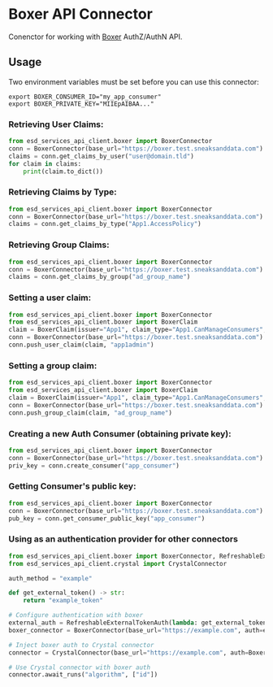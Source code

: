# Boxer API Connector

Conenctor for working with [Boxer](https://github.com/SneaksAndData/boxer) AuthZ/AuthN API. 

## Usage

Two environment variables must be set before you can use this connector:

```shell
export BOXER_CONSUMER_ID="my_app_consumer"
export BOXER_PRIVATE_KEY="MIIEpAIBAA..."
```

### Retrieving User Claims:

```python
from esd_services_api_client.boxer import BoxerConnector
conn = BoxerConnector(base_url="https://boxer.test.sneaksanddata.com")
claims = conn.get_claims_by_user("user@domain.tld")
for claim in claims:
    print(claim.to_dict())
```

### Retrieving Claims by Type:

```python
from esd_services_api_client.boxer import BoxerConnector
conn = BoxerConnector(base_url="https://boxer.test.sneaksanddata.com")
claims = conn.get_claims_by_type("App1.AccessPolicy")
```

### Retrieving Group Claims:

```python
from esd_services_api_client.boxer import BoxerConnector
conn = BoxerConnector(base_url="https://boxer.test.sneaksanddata.com")
claims = conn.get_claims_by_group("ad_group_name")
```

### Setting a user claim:
```python
from esd_services_api_client.boxer import BoxerConnector
from esd_services_api_client.boxer import BoxerClaim
claim = BoxerClaim(issuer="App1", claim_type="App1.CanManageConsumers", claim_value="true")
conn = BoxerConnector(base_url="https://boxer.test.sneaksanddata.com")
conn.push_user_claim(claim, "app1admin")
```

### Setting a group claim:
```python
from esd_services_api_client.boxer import BoxerConnector
from esd_services_api_client.boxer import BoxerClaim
claim = BoxerClaim(issuer="App1", claim_type="App1.CanManageConsumers", claim_value="true")
conn = BoxerConnector(base_url="https://boxer.test.sneaksanddata.com")
conn.push_group_claim(claim, "ad_group_name")
```

### Creating a new Auth Consumer (obtaining private key):
```python
from esd_services_api_client.boxer import BoxerConnector
conn = BoxerConnector(base_url="https://boxer.test.sneaksanddata.com")
priv_key = conn.create_consumer("app_consumer")
```

### Getting Consumer's public key:
```python
from esd_services_api_client.boxer import BoxerConnector
conn = BoxerConnector(base_url="https://boxer.test.sneaksanddata.com")
pub_key = conn.get_consumer_public_key("app_consumer")
```

### Using as an authentication provider for other connectors
```python
from esd_services_api_client.boxer import BoxerConnector, RefreshableExternalTokenAuth, BoxerTokenAuth
from esd_services_api_client.crystal import CrystalConnector

auth_method = "example"

def get_external_token() -> str:
    return "example_token"

# Configure authentication with boxer
external_auth = RefreshableExternalTokenAuth(lambda: get_external_token(), auth_method)
boxer_connector = BoxerConnector(base_url="https://example.com", auth=external_auth)

# Inject boxer auth to Crystal connector
connector = CrystalConnector(base_url="https://example.com", auth=BoxerTokenAuth(boxer_connector))

# Use Crystal connector with boxer auth
connector.await_runs("algorithm", ["id"])
```
